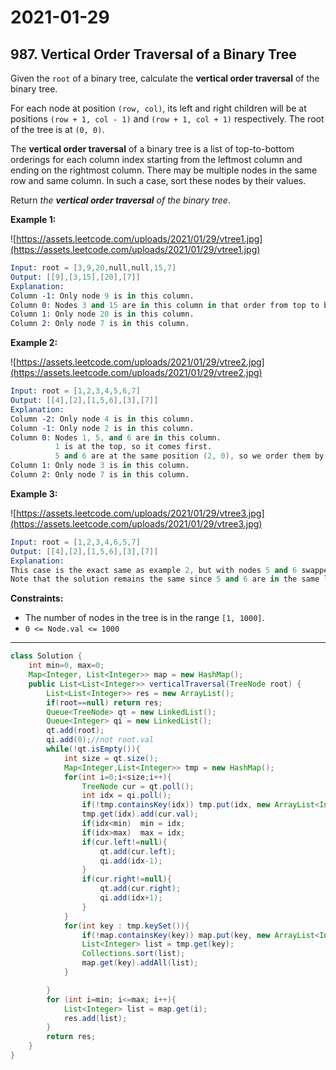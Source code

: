 # 2021-01-29

## 987. Vertical Order Traversal of a Binary Tree

Given the `root` of a binary tree, calculate the **vertical order traversal** of the binary tree.

For each node at position `(row, col)`, its left and right children will be at positions `(row + 1, col - 1)` and `(row + 1, col + 1)` respectively. The root of the tree is at `(0, 0)`.

The **vertical order traversal** of a binary tree is a list of top-to-bottom orderings for each column index starting from the leftmost column and ending on the rightmost column. There may be multiple nodes in the same row and same column. In such a case, sort these nodes by their values.

Return *the **vertical order traversal** of the binary tree*.

**Example 1:**

![https://assets.leetcode.com/uploads/2021/01/29/vtree1.jpg](https://assets.leetcode.com/uploads/2021/01/29/vtree1.jpg)

```s
Input: root = [3,9,20,null,null,15,7]
Output: [[9],[3,15],[20],[7]]
Explanation:
Column -1: Only node 9 is in this column.
Column 0: Nodes 3 and 15 are in this column in that order from top to bottom.
Column 1: Only node 20 is in this column.
Column 2: Only node 7 is in this column.
```

**Example 2:**

![https://assets.leetcode.com/uploads/2021/01/29/vtree2.jpg](https://assets.leetcode.com/uploads/2021/01/29/vtree2.jpg)

```s
Input: root = [1,2,3,4,5,6,7]
Output: [[4],[2],[1,5,6],[3],[7]]
Explanation:
Column -2: Only node 4 is in this column.
Column -1: Only node 2 is in this column.
Column 0: Nodes 1, 5, and 6 are in this column.
          1 is at the top, so it comes first.
          5 and 6 are at the same position (2, 0), so we order them by their value, 5 before 6.
Column 1: Only node 3 is in this column.
Column 2: Only node 7 is in this column.
```

**Example 3:**

![https://assets.leetcode.com/uploads/2021/01/29/vtree3.jpg](https://assets.leetcode.com/uploads/2021/01/29/vtree3.jpg)

```s
Input: root = [1,2,3,4,6,5,7]
Output: [[4],[2],[1,5,6],[3],[7]]
Explanation:
This case is the exact same as example 2, but with nodes 5 and 6 swapped.
Note that the solution remains the same since 5 and 6 are in the same location and should be ordered by their values.
```

**Constraints:**

- The number of nodes in the tree is in the range `[1, 1000]`.
- `0 <= Node.val <= 1000`

---

```java
class Solution {
    int min=0, max=0;
    Map<Integer, List<Integer>> map = new HashMap();
    public List<List<Integer>> verticalTraversal(TreeNode root) {
        List<List<Integer>> res = new ArrayList();
        if(root==null) return res;
        Queue<TreeNode> qt = new LinkedList();
        Queue<Integer> qi = new LinkedList();
        qt.add(root);
        qi.add(0);//not root.val
        while(!qt.isEmpty()){
            int size = qt.size();
            Map<Integer,List<Integer>> tmp = new HashMap();
            for(int i=0;i<size;i++){
                TreeNode cur = qt.poll();
                int idx = qi.poll();
                if(!tmp.containsKey(idx)) tmp.put(idx, new ArrayList<Integer>());
                tmp.get(idx).add(cur.val);
                if(idx<min)  min = idx;
                if(idx>max)  max = idx;
                if(cur.left!=null){
                    qt.add(cur.left);
                    qi.add(idx-1);
                }
                if(cur.right!=null){
                    qt.add(cur.right);
                    qi.add(idx+1);
                }
            }
            for(int key : tmp.keySet()){
                if(!map.containsKey(key)) map.put(key, new ArrayList<Integer>());
                List<Integer> list = tmp.get(key);
                Collections.sort(list);
                map.get(key).addAll(list);
            }

        }
        for (int i=min; i<=max; i++){
            List<Integer> list = map.get(i);
            res.add(list);
        }
        return res;
    }
}
```
